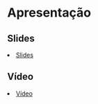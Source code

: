 
# Apresentação

## Slides

<li><a href="NutriHealth-Refeicoes-Saudaveis-e-Sustentaveis.pdf">Slides</a></li>

## Vídeo

<li><a href="https://drive.google.com/file/d/1fk_pwcPhg9M55mnb4xF0D1KqlPL0Exwz/view?usp=sharing">Vídeo</a></li>

